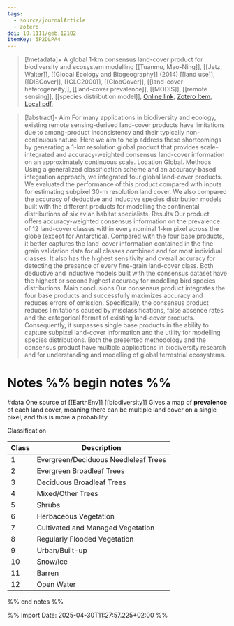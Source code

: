 ```yaml
---
tags:
  - source/journalArticle
  - zotero
doi: 10.1111/geb.12182
itemKey: 5P2DLPA4
---
```

>[!metadata]+
> A global 1-km consensus land-cover product for biodiversity and ecosystem modelling
> [[Tuanmu, Mao-Ning]], [[Jetz, Walter]], 
> [[Global Ecology and Biogeography]] (2014)
> [[land use]], [[DISCover]], [[GLC2000]], [[GlobCover]], [[land-cover heterogeneity]], [[land-cover prevalence]], [[MODIS]], [[remote sensing]], [[species distribution model]], 
> [Online link](https://onlinelibrary.wiley.com/doi/abs/10.1111/geb.12182), [Zotero Item](zotero://select/library/items/5P2DLPA4), [Local pdf](file://C:/Users/aburg/Documents/references/zotero/storage/QZ2LYG2B/Tuanmu2014_global1km.pdf), 

>[!abstract]-
>Aim For many applications in biodiversity and ecology, existing remote sensing-derived land-cover products have limitations due to among-product inconsistency and their typically non-continuous nature. Here we aim to help address these shortcomings by generating a 1-km resolution global product that provides scale-integrated and accuracy-weighted consensus land-cover information on an approximately continuous scale. Location Global. Methods Using a generalized classification scheme and an accuracy-based integration approach, we integrated four global land-cover products. We evaluated the performance of this product compared with inputs for estimating subpixel 30-m resolution land cover. We also compared the accuracy of deductive and inductive species distribution models built with the different products for modelling the continental distributions of six avian habitat specialists. Results Our product offers accuracy-weighted consensus information on the prevalence of 12 land-cover classes within every nominal 1-km pixel across the globe (except for Antarctica). Compared with the four base products, it better captures the land-cover information contained in the fine-grain validation data for all classes combined and for most individual classes. It also has the highest sensitivity and overall accuracy for detecting the presence of every fine-grain land-cover class. Both deductive and inductive models built with the consensus dataset have the highest or second highest accuracy for modelling bird species distributions. Main conclusions Our consensus product integrates the four base products and successfully maximizes accuracy and reduces errors of omission. Specifically, the consensus product reduces limitations caused by misclassifications, false absence rates and the categorical format of existing land-cover products. Consequently, it surpasses single base products in the ability to capture subpixel land-cover information and the utility for modelling species distributions. Both the presented methodology and the consensus product have multiple applications in biodiversity research and for understanding and modelling of global terrestrial ecosystems.

# Notes %% begin notes %%
 #data 
One source of [[EarthEnv]]
[[biodiversity]]
Gives a map of **prevalence** of each land cover, meaning there can be multiple land cover on a single pixel, and this is more a probability.

Classification

| Class | Description                          |
| ----- | ------------------------------------ |
| 1     | Evergreen/Deciduous Needleleaf Trees |
| 2     | Evergreen Broadleaf Trees            |
| 3     | Deciduous Broadleaf Trees            |
| 4     | Mixed/Other Trees                    |
| 5     | Shrubs                               |
| 6     | Herbaceous Vegetation                |
| 7     | Cultivated and Managed Vegetation    |
| 8     | Regularly Flooded Vegetation         |
| 9     | Urban/Built-up                       |
| 10    | Snow/Ice                             |
| 11    | Barren                               |
| 12    | Open Water                           |
%% end notes %%




%% Import Date: 2025-04-30T11:27:57.225+02:00 %%
